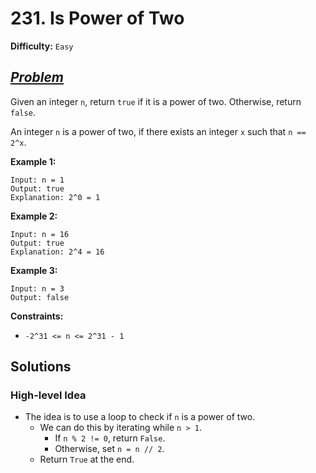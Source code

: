 # 231. Is Power of Two

**Difficulty:** `Easy`

## _[Problem](https://leetcode.com/problems/power-of-two/)_

Given an integer `n`, return `true` if it is a power of two. Otherwise, return `false`.

An integer `n` is a power of two, if there exists an integer `x` such that `n == 2^x`.

**Example 1:**

```plaintext
Input: n = 1
Output: true
Explanation: 2^0 = 1
```

**Example 2:**

```plaintext
Input: n = 16
Output: true
Explanation: 2^4 = 16
```

**Example 3:**

```plaintext
Input: n = 3
Output: false
```

**Constraints:**

- `-2^31 <= n <= 2^31 - 1`
  
## Solutions

### High-level Idea

- The idea is to use a loop to check if `n` is a power of two.
  - We can do this by iterating while `n > 1`.
    - If `n % 2 != 0`, return `False`.
    - Otherwise, set `n = n // 2`.
  - Return `True` at the end.
  